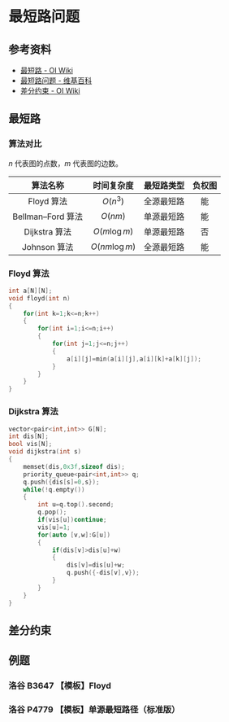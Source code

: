 # 最短路问题

## 参考资料

- [最短路 - OI Wiki](https://oi-wiki.org/graph/shortest-path/)
- [最短路问题 - 维基百科](https://zh.wikipedia.org/zh-cn/最短路问题)
- [差分约束 - OI Wiki](https://oi-wiki.org/graph/diff-constraints/)

## 最短路

### 算法对比

$n$ 代表图的点数，$m$ 代表图的边数。

|     算法名称      |  时间复杂度   | 最短路类型 | 负权图 |
| :---------------: | :-----------: | :--------: | :----: |
|    Floyd 算法     |   $O(n^3)$    | 全源最短路 |   能   |
| Bellman–Ford 算法 |    $O(nm)$    | 单源最短路 |   能   |
|   Dijkstra 算法   | $O(m\log m)$  | 单源最短路 |   否   |
|   Johnson 算法    | $O(nm\log m)$ | 全源最短路 |   能   |

### Floyd 算法

```cpp
int a[N][N];
void floyd(int n)
{
	for(int k=1;k<=n;k++)
	{
		for(int i=1;i<=n;i++)
		{
			for(int j=1;j<=n;j++)
			{
				a[i][j]=min(a[i][j],a[i][k]+a[k][j]);
			}
		}
	}
}
```

### Dijkstra 算法

```cpp
vector<pair<int,int>> G[N];
int dis[N];
bool vis[N];
void dijkstra(int s)
{
	memset(dis,0x3f,sizeof dis);
	priority_queue<pair<int,int>> q;
	q.push({dis[s]=0,s});
	while(!q.empty())
	{
		int u=q.top().second;
		q.pop();
		if(vis[u])continue;
		vis[u]=1;
		for(auto [v,w]:G[u])
		{
			if(dis[v]>dis[u]+w)
			{
				dis[v]=dis[u]+w;
				q.push({-dis[v],v});
			}
		}
	}
}
```

## 差分约束

## 例题

### 洛谷 B3647 【模板】Floyd

<Problem id="B3647" />

### 洛谷 P4779 【模板】单源最短路径（标准版）

<Problem id="P4779" />
